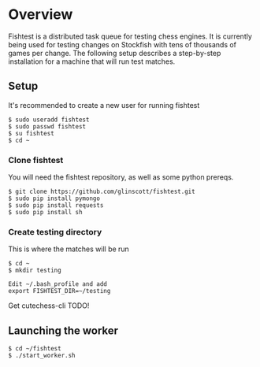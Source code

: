 # Overview
Fishtest is a distributed task queue for testing chess engines.  It is currently being used
for testing changes on Stockfish with tens of thousands of games per change. The following
setup describes a step-by-step installation for a machine that will run test matches.

## Setup

It's recommended to create a new user for running fishtest
```
$ sudo useradd fishtest
$ sudo passwd fishtest
$ su fishtest
$ cd ~
```

### Clone fishtest

You will need the fishtest repository, as well as some python prereqs.
```
$ git clone https://github.com/glinscott/fishtest.git
$ sudo pip install pymongo
$ sudo pip install requests
$ sudo pip install sh
```

### Create testing directory

This is where the matches will be run
```
$ cd ~
$ mkdir testing

Edit ~/.bash_profile and add
export FISHTEST_DIR=~/testing
```

Get cutechess-cli
TODO!

## Launching the worker

```
$ cd ~/fishtest
$ ./start_worker.sh
```
